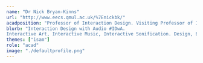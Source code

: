 ```yaml
---
name: "Dr Nick Bryan-Kinns"
url: "http://www.eecs.qmul.ac.uk/%7Enickbk/"
acadposition: "Professor of Interaction Design. Visiting Professor of Interaction Design, Hunan University, China. Turing Fellow."
blurb: "Interaction Design with Audio #IDwA.
Interactive Art, Interactive Music, Interactive Sonification. Design, Evaluation. Collaboration, Multi-person Interaction. Cross-Modal Interaction, Tangible Interaction."
themes: ["isam"]
role: "acad"
image: "./defaultprofile.png"
---
```

